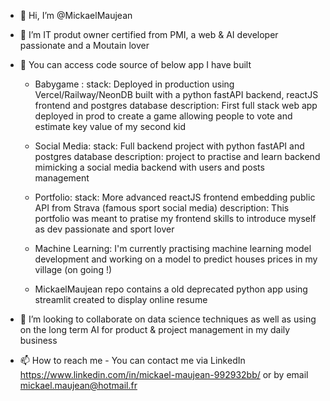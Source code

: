 - 👋 Hi, I’m @MickaelMaujean
- 👀 I’m IT produt owner certified from PMI, a web & AI developer passionate and a Moutain lover


- 🌱 You can access code source of below app I have built
    - Babygame : 
      stack: Deployed in production using Vercel/Railway/NeonDB built with a python fastAPI backend, reactJS frontend and postgres database
      description: First full stack web app deployed in prod to create a game allowing people to vote and estimate key value of my second kid

    - Social Media:
      stack: Full backend project with python fastAPI and postgres database
      description: project to practise and learn backend mimicking a social media backend with users and posts management

    - Portfolio:
      stack: More advanced reactJS frontend embedding public API from Strava (famous sport social media)
      description: This portfolio was meant to pratise my frontend skills to introduce myself as dev passionate and sport lover

    - Machine Learning: I'm currently practising machine learning model development and working on a model to predict houses prices in my village (on going !)
    - MickaelMaujean repo contains a old deprecated python app using streamlit created to display online resume
      

- 💞️ I’m looking to collaborate on data science techniques as well as using on the long term AI for product & project management in my daily business

- 📫 How to reach me - You can contact me via LinkedIn https://www.linkedin.com/in/mickael-maujean-992932bb/ or by email mickael.maujean@hotmail.fr
